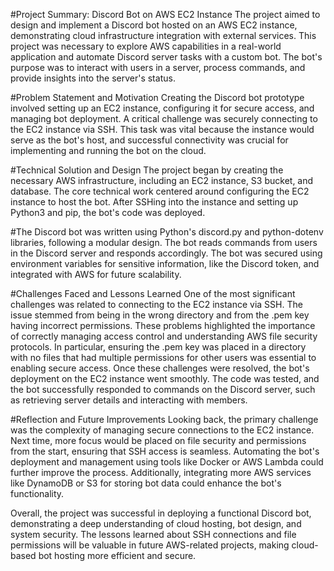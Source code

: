 #Project Summary: Discord Bot on AWS EC2 Instance
The project aimed to design and implement a Discord bot hosted on an AWS EC2 instance, demonstrating cloud infrastructure integration with external services. This project was necessary to explore AWS capabilities in a real-world application and automate Discord server tasks with a custom bot. The bot's purpose was to interact with users in a server, process commands, and provide insights into the server's status.

#Problem Statement and Motivation
Creating the Discord bot prototype involved setting up an EC2 instance, configuring it for secure access, and managing bot deployment. A critical challenge was securely connecting to the EC2 instance via SSH. This task was vital because the instance would serve as the bot's host, and successful connectivity was crucial for implementing and running the bot on the cloud.

#Technical Solution and Design
The project began by creating the necessary AWS infrastructure, including an EC2 instance, S3 bucket, and database. The core technical work centered around configuring the EC2 instance to host the bot. After SSHing into the instance and setting up Python3 and pip, the bot's code was deployed.

#The Discord bot was written using Python's discord.py and python-dotenv libraries, following a modular design. The bot reads commands from users in the Discord server and responds accordingly. The bot was secured using environment variables for sensitive information, like the Discord token, and integrated with AWS for future scalability.

#Challenges Faced and Lessons Learned
One of the most significant challenges was related to connecting to the EC2 instance via SSH. The issue stemmed from being in the wrong directory and from the .pem key having incorrect permissions. These problems highlighted the importance of correctly managing access control and understanding AWS file security protocols. In particular, ensuring the .pem key was placed in a directory with no files that had multiple permissions for other users was essential to enabling secure access. Once these challenges were resolved, the bot's deployment on the EC2 instance went smoothly. The code was tested, and the bot successfully responded to commands on the Discord server, such as retrieving server details and interacting with members.

#Reflection and Future Improvements
Looking back, the primary challenge was the complexity of managing secure connections to the EC2 instance. Next time, more focus would be placed on file security and permissions from the start, ensuring that SSH access is seamless. Automating the bot's deployment and management using tools like Docker or AWS Lambda could further improve the process. Additionally, integrating more AWS services like DynamoDB or S3 for storing bot data could enhance the bot's functionality.

Overall, the project was successful in deploying a functional Discord bot, demonstrating a deep understanding of cloud hosting, bot design, and system security. The lessons learned about SSH connections and file permissions will be valuable in future AWS-related projects, making cloud-based bot hosting more efficient and secure.
